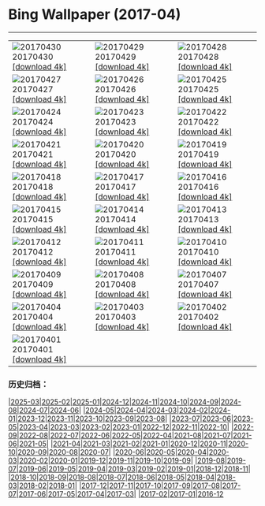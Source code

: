 # Bing Wallpaper (2017-04)
**************

<table><tr><td><img src="https://www.bing.com/az/hprichbg/rb/SouthMoravian_EN-US11652881532_1920x1080.jpg" alt="20170430"> 20170430 <a href="https://www.bing.com/az/hprichbg/rb/SouthMoravian_EN-US11652881532_UHD.jpg">[download 4k]</a></td><td><img src="https://www.bing.com/az/hprichbg/rb/SoundSuits_EN-US11561095548_1920x1080.jpg" alt="20170429"> 20170429 <a href="https://www.bing.com/az/hprichbg/rb/SoundSuits_EN-US11561095548_UHD.jpg">[download 4k]</a></td><td><img src="https://www.bing.com/az/hprichbg/rb/SproutVideo_EN-US11890393462_1920x1080.jpg" alt="20170428"> 20170428 <a href="https://www.bing.com/az/hprichbg/rb/SproutVideo_EN-US11890393462_UHD.jpg">[download 4k]</a></td></tr><tr><td><img src="https://www.bing.com/az/hprichbg/rb/SaronicGulf_EN-US8379891695_1920x1080.jpg" alt="20170427"> 20170427 <a href="https://www.bing.com/az/hprichbg/rb/SaronicGulf_EN-US8379891695_UHD.jpg">[download 4k]</a></td><td><img src="https://www.bing.com/az/hprichbg/rb/CivitadiBagnoregio_EN-US13033336798_1920x1080.jpg" alt="20170426"> 20170426 <a href="https://www.bing.com/az/hprichbg/rb/CivitadiBagnoregio_EN-US13033336798_UHD.jpg">[download 4k]</a></td><td><img src="https://www.bing.com/az/hprichbg/rb/AfricaWeaverbirds_EN-US9680293413_1920x1080.jpg" alt="20170425"> 20170425 <a href="https://www.bing.com/az/hprichbg/rb/AfricaWeaverbirds_EN-US9680293413_UHD.jpg">[download 4k]</a></td></tr><tr><td><img src="https://www.bing.com/az/hprichbg/rb/ReadingRoom_EN-US11897070182_1920x1080.jpg" alt="20170424"> 20170424 <a href="https://www.bing.com/az/hprichbg/rb/ReadingRoom_EN-US11897070182_UHD.jpg">[download 4k]</a></td><td><img src="https://www.bing.com/az/hprichbg/rb/SolDucValley_EN-US10774187238_1920x1080.jpg" alt="20170423"> 20170423 <a href="https://www.bing.com/az/hprichbg/rb/SolDucValley_EN-US10774187238_UHD.jpg">[download 4k]</a></td><td><img src="https://www.bing.com/az/hprichbg/rb/ZoomOut_EN-US4471982075_1920x1080.jpg" alt="20170422"> 20170422 <a href="https://www.bing.com/az/hprichbg/rb/ZoomOut_EN-US4471982075_UHD.jpg">[download 4k]</a></td></tr><tr><td><img src="https://www.bing.com/az/hprichbg/rb/SolarFarm_EN-US5419977179_1920x1080.jpg" alt="20170421"> 20170421 <a href="https://www.bing.com/az/hprichbg/rb/SolarFarm_EN-US5419977179_UHD.jpg">[download 4k]</a></td><td><img src="https://www.bing.com/az/hprichbg/rb/GrayWolf_EN-US10344926106_1920x1080.jpg" alt="20170420"> 20170420 <a href="https://www.bing.com/az/hprichbg/rb/GrayWolf_EN-US10344926106_UHD.jpg">[download 4k]</a></td><td><img src="https://www.bing.com/az/hprichbg/rb/BristleconePine_EN-US9234523201_1920x1080.jpg" alt="20170419"> 20170419 <a href="https://www.bing.com/az/hprichbg/rb/BristleconePine_EN-US9234523201_UHD.jpg">[download 4k]</a></td></tr><tr><td><img src="https://www.bing.com/az/hprichbg/rb/GlacierBay_EN-US14938982506_1920x1080.jpg" alt="20170418"> 20170418 <a href="https://www.bing.com/az/hprichbg/rb/GlacierBay_EN-US14938982506_UHD.jpg">[download 4k]</a></td><td><img src="https://www.bing.com/az/hprichbg/rb/BatCave_EN-US10431235354_1920x1080.jpg" alt="20170417"> 20170417 <a href="https://www.bing.com/az/hprichbg/rb/BatCave_EN-US10431235354_UHD.jpg">[download 4k]</a></td><td><img src="https://www.bing.com/az/hprichbg/rb/GroundNest_EN-US9526590225_1920x1080.jpg" alt="20170416"> 20170416 <a href="https://www.bing.com/az/hprichbg/rb/GroundNest_EN-US9526590225_UHD.jpg">[download 4k]</a></td></tr><tr><td><img src="https://www.bing.com/az/hprichbg/rb/BoothsAmphitheater_EN-US9133164739_1920x1080.jpg" alt="20170415"> 20170415 <a href="https://www.bing.com/az/hprichbg/rb/BoothsAmphitheater_EN-US9133164739_UHD.jpg">[download 4k]</a></td><td><img src="https://www.bing.com/az/hprichbg/rb/TitanicBelfast_EN-US7528306628_1920x1080.jpg" alt="20170414"> 20170414 <a href="https://www.bing.com/az/hprichbg/rb/TitanicBelfast_EN-US7528306628_UHD.jpg">[download 4k]</a></td><td><img src="https://www.bing.com/az/hprichbg/rb/MVAU_EN-US9251672081_1920x1080.jpg" alt="20170413"> 20170413 <a href="https://www.bing.com/az/hprichbg/rb/MVAU_EN-US9251672081_UHD.jpg">[download 4k]</a></td></tr><tr><td><img src="https://www.bing.com/az/hprichbg/rb/SpacewalkSelfie_EN-US10118363891_1920x1080.jpg" alt="20170412"> 20170412 <a href="https://www.bing.com/az/hprichbg/rb/SpacewalkSelfie_EN-US10118363891_UHD.jpg">[download 4k]</a></td><td><img src="https://www.bing.com/az/hprichbg/rb/WindmillLighthouse_EN-US13814098095_1920x1080.jpg" alt="20170411"> 20170411 <a href="https://www.bing.com/az/hprichbg/rb/WindmillLighthouse_EN-US13814098095_UHD.jpg">[download 4k]</a></td><td><img src="https://www.bing.com/az/hprichbg/rb/ArcticFoxSibs_EN-US7417451993_1920x1080.jpg" alt="20170410"> 20170410 <a href="https://www.bing.com/az/hprichbg/rb/ArcticFoxSibs_EN-US7417451993_UHD.jpg">[download 4k]</a></td></tr><tr><td><img src="https://www.bing.com/az/hprichbg/rb/TulipFestival_EN-US8173850763_1920x1080.jpg" alt="20170409"> 20170409 <a href="https://www.bing.com/az/hprichbg/rb/TulipFestival_EN-US8173850763_UHD.jpg">[download 4k]</a></td><td><img src="https://www.bing.com/az/hprichbg/rb/KalsoyIsland_EN-US11592671539_1920x1080.jpg" alt="20170408"> 20170408 <a href="https://www.bing.com/az/hprichbg/rb/KalsoyIsland_EN-US11592671539_UHD.jpg">[download 4k]</a></td><td><img src="https://www.bing.com/az/hprichbg/rb/PhrayaNakhonCave_EN-US10144143703_1920x1080.jpg" alt="20170407"> 20170407 <a href="https://www.bing.com/az/hprichbg/rb/PhrayaNakhonCave_EN-US10144143703_UHD.jpg">[download 4k]</a></td></tr><tr><td><img src="https://www.bing.com/az/hprichbg/rb/ChobeChick_EN-US10273456098_1920x1080.jpg" alt="20170404"> 20170404 <a href="https://www.bing.com/az/hprichbg/rb/ChobeChick_EN-US10273456098_UHD.jpg">[download 4k]</a></td><td><img src="https://www.bing.com/az/hprichbg/rb/DivingGondola_EN-US11480704756_1920x1080.jpg" alt="20170403"> 20170403 <a href="https://www.bing.com/az/hprichbg/rb/DivingGondola_EN-US11480704756_UHD.jpg">[download 4k]</a></td><td><img src="https://www.bing.com/az/hprichbg/rb/LavaTubeIce_EN-US11777109356_1920x1080.jpg" alt="20170402"> 20170402 <a href="https://www.bing.com/az/hprichbg/rb/LavaTubeIce_EN-US11777109356_UHD.jpg">[download 4k]</a></td></tr><tr><td><img src="https://www.bing.com/az/hprichbg/rb/MeerkatAmuck_EN-US5734433814_1920x1080.jpg" alt="20170401"> 20170401 <a href="https://www.bing.com/az/hprichbg/rb/MeerkatAmuck_EN-US5734433814_UHD.jpg">[download 4k]</a></td><td></td><td></td></tr></table>

### 历史归档：

|[2025-03](/../2025-03/2025-03.md)|[2025-02](/../2025-02/2025-02.md)|[2025-01](/../2025-01/2025-01.md)|[2024-12](/../2024-12/2024-12.md)|[2024-11](/../2024-11/2024-11.md)|[2024-10](/../2024-10/2024-10.md)|[2024-09](/../2024-09/2024-09.md)|[2024-08](/../2024-08/2024-08.md)|[2024-07](/../2024-07/2024-07.md)|[2024-06](/../2024-06/2024-06.md)|
|[2024-05](/../2024-05/2024-05.md)|[2024-04](/../2024-04/2024-04.md)|[2024-03](/../2024-03/2024-03.md)|[2024-02](/../2024-02/2024-02.md)|[2024-01](/../2024-01/2024-01.md)|[2023-12](/../2023-12/2023-12.md)|[2023-11](/../2023-11/2023-11.md)|[2023-10](/../2023-10/2023-10.md)|[2023-09](/../2023-09/2023-09.md)|[2023-08](/../2023-08/2023-08.md)|
|[2023-07](/../2023-07/2023-07.md)|[2023-06](/../2023-06/2023-06.md)|[2023-05](/../2023-05/2023-05.md)|[2023-04](/../2023-04/2023-04.md)|[2023-03](/../2023-03/2023-03.md)|[2023-02](/../2023-02/2023-02.md)|[2023-01](/../2023-01/2023-01.md)|[2022-12](/../2022-12/2022-12.md)|[2022-11](/../2022-11/2022-11.md)|[2022-10](/../2022-10/2022-10.md)|
|[2022-09](/../2022-09/2022-09.md)|[2022-08](/../2022-08/2022-08.md)|[2022-07](/../2022-07/2022-07.md)|[2022-06](/../2022-06/2022-06.md)|[2022-05](/../2022-05/2022-05.md)|[2022-04](/../2022-04/2022-04.md)|[2021-08](/../2021-08/2021-08.md)|[2021-07](/../2021-07/2021-07.md)|[2021-06](/../2021-06/2021-06.md)|[2021-05](/../2021-05/2021-05.md)|
|[2021-04](/../2021-04/2021-04.md)|[2021-03](/../2021-03/2021-03.md)|[2021-02](/../2021-02/2021-02.md)|[2021-01](/../2021-01/2021-01.md)|[2020-12](/../2020-12/2020-12.md)|[2020-11](/../2020-11/2020-11.md)|[2020-10](/../2020-10/2020-10.md)|[2020-09](/../2020-09/2020-09.md)|[2020-08](/../2020-08/2020-08.md)|[2020-07](/../2020-07/2020-07.md)|
|[2020-06](/../2020-06/2020-06.md)|[2020-05](/../2020-05/2020-05.md)|[2020-04](/../2020-04/2020-04.md)|[2020-03](/../2020-03/2020-03.md)|[2020-02](/../2020-02/2020-02.md)|[2020-01](/../2020-01/2020-01.md)|[2019-12](/../2019-12/2019-12.md)|[2019-11](/../2019-11/2019-11.md)|[2019-10](/../2019-10/2019-10.md)|[2019-09](/../2019-09/2019-09.md)|
|[2019-08](/../2019-08/2019-08.md)|[2019-07](/../2019-07/2019-07.md)|[2019-06](/../2019-06/2019-06.md)|[2019-05](/../2019-05/2019-05.md)|[2019-04](/../2019-04/2019-04.md)|[2019-03](/../2019-03/2019-03.md)|[2019-02](/../2019-02/2019-02.md)|[2019-01](/../2019-01/2019-01.md)|[2018-12](/../2018-12/2018-12.md)|[2018-11](/../2018-11/2018-11.md)|
|[2018-10](/../2018-10/2018-10.md)|[2018-09](/../2018-09/2018-09.md)|[2018-08](/../2018-08/2018-08.md)|[2018-07](/../2018-07/2018-07.md)|[2018-06](/../2018-06/2018-06.md)|[2018-05](/../2018-05/2018-05.md)|[2018-04](/../2018-04/2018-04.md)|[2018-03](/../2018-03/2018-03.md)|[2018-02](/../2018-02/2018-02.md)|[2018-01](/../2018-01/2018-01.md)|
|[2017-12](/../2017-12/2017-12.md)|[2017-11](/../2017-11/2017-11.md)|[2017-10](/../2017-10/2017-10.md)|[2017-09](/../2017-09/2017-09.md)|[2017-08](/../2017-08/2017-08.md)|[2017-07](/../2017-07/2017-07.md)|[2017-06](/../2017-06/2017-06.md)|[2017-05](/../2017-05/2017-05.md)|[2017-04](/2017-04.md)|[2017-03](/../2017-03/2017-03.md)|
|[2017-02](/../2017-02/2017-02.md)|[2017-01](/../2017-01/2017-01.md)|[2016-12](/../2016-12/2016-12.md)
